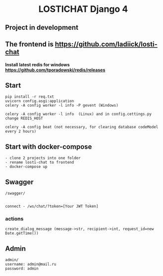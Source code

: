 <h1 align="center">LOSTICHAT Django 4</h1>

## Project in development

## The frontend is https://github.com/ladiick/losti-chat
#### Install latest redis for windows https://github.com/tporadowski/redis/releases
## Start
    pip install -r req.txt
    uvicorn config.asgi:application
    celery -A config worker -l info -P gevent (Windows)

    celery -A config worker -l info  (Linux) and in config.cettings.py change REDIS_HOST

    celery -A config beat (not necessary, for clearing database codeModel every 2 hours)

## Start with docker-compose
    - clone 2 projects into one folder
    - rename losti-chat to frontend
    - docker-compose up


    

## Swagger
    /swagger/

    
    connect - /ws/chat/?token=[Your JWT Token]
### actions
    create_dialog_message (message->str, recipient->int, request_id=new Date.getTime())
   
    
## Admin

    admin/
    username: admin@mail.ru
    password: admin

    
    




